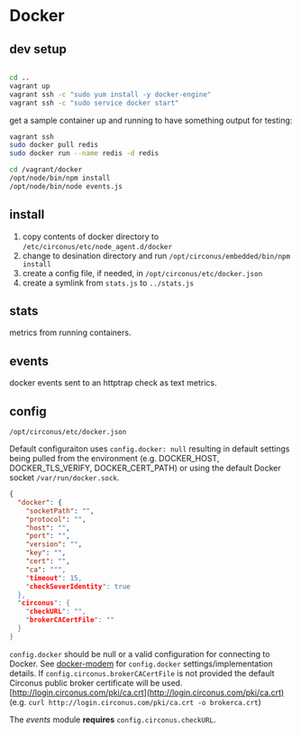 # Docker

## dev setup

```sh

cd ..
vagrant up
vagrant ssh -c "sudo yum install -y docker-engine"
vagrant ssh -c "sudo service docker start"
```

get a sample container up and running to have something output for testing:

```sh
vagrant ssh
sudo docker pull redis
sudo docker run --name redis -d redis
```

```sh
cd /vagrant/docker
/opt/node/bin/npm install
/opt/node/bin/node events.js
```

## install

1. copy contents of docker directory to `/etc/circonus/etc/node_agent.d/docker`
1. change to desination directory and run `/opt/circonus/embedded/bin/npm install`
1. create a config file, if needed, in `/opt/circonus/etc/docker.json`
1. create a symlink from `stats.js` to `../stats.js`

## stats

metrics from running containers.


## events

docker events sent to an httptrap check as text metrics.


## config

`/opt/circonus/etc/docker.json`

Default configuraiton uses `config.docker: null` resulting in default settings being pulled from the environment (e.g. DOCKER_HOST, DOCKER_TLS_VERIFY, DOCKER_CERT_PATH) or using the default Docker socket `/var/run/docker.sock`.

```json
{
  "docker": {
    "socketPath": "",
    "protocol": "",
    "host": "",
    "port": "",
    "version": "",
    "key": "",
    "cert": "",
    "ca": """,
    "timeout": 15,
    "checkSeverIdentity": true
  },
  "circonus": {
    "checkURL": "",
    "brokerCACertFile": ""
  }
}
```

`config.docker` should be null or a valid configuration for connecting to Docker. See [docker-modem](https://github.com/apocas/docker-modem) for `config.docker` settings/implementation details. If `config.circonus.brokerCACertFile` is not provided the default Circonus public broker certificate will be used. [http://login.circonus.com/pki/ca.crt](http://login.circonus.com/pki/ca.crt) (e.g. `curl http://login.circonus.com/pki/ca.crt -o brokerca.crt`)

The _events_ module **requires** `config.circonus.checkURL`. 
